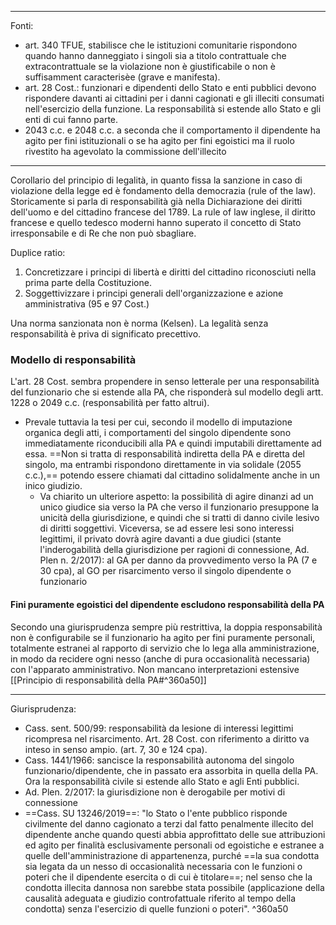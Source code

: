 ____
Fonti: 
- art. 340 TFUE, stabilisce che le istituzioni comunitarie rispondono quando hanno danneggiato i singoli sia a titolo contrattuale che extracontrattuale se la violazione non è giustificabile o non è suffisamment caracterisèe (grave e manifesta).
- art. 28 Cost.: funzionari e dipendenti dello Stato e enti pubblici devono rispondere davanti ai cittadini per i danni cagionati e gli illeciti consumati nell'esercizio della funzione. La responsabilità si estende allo Stato e gli enti di cui fanno parte.
- 2043 c.c. e 2048 c.c. a seconda che il comportamento il dipendente ha agito per fini istituzionali o se ha agito per fini egoistici ma il ruolo rivestito ha agevolato la commissione dell'illecito
____

Corollario del principio di legalità, in quanto fissa la sanzione in caso di violazione della legge ed è fondamento della democrazia (rule of the law).
Storicamente si parla di responsabilità già nella Dichiarazione dei diritti dell'uomo e del cittadino francese del 1789. La rule of law inglese, il diritto francese e quello tedesco moderni hanno superato il concetto di Stato irresponsabile e di Re che non può sbagliare.

Duplice ratio:
1. Concretizzare i principi di libertà e diritti del cittadino riconosciuti nella prima parte della Costituzione.
2. Soggettivizzare i principi generali dell'organizzazione e azione amministrativa (95 e 97 Cost.)

Una norma sanzionata non è norma (Kelsen). La legalità senza responsabilità è priva di significato precettivo.

### Modello di responsabilità
L'art. 28 Cost. sembra propendere in senso letterale per una responsabilità del funzionario che si estende alla PA, che risponderà sul modello degli artt. 1228 o 2049 c.c. (responsabilità per fatto altrui).

- Prevale tuttavia la tesi per cui, secondo il modello di imputazione organica degli atti, i comportamenti del singolo dipendente sono immediatamente riconducibili alla PA e quindi imputabili direttamente ad essa. ==Non si tratta di responsabilità indiretta della PA e diretta del singolo, ma entrambi rispondono direttamente in via solidale (2055 c.c.),== potendo essere chiamati dal cittadino solidalmente anche in un inico giudizio.
	- Va chiarito un ulteriore aspetto: la possibilità di agire dinanzi ad un unico giudice sia verso la PA che verso il funzionario presuppone la unicità della giurisdizione, e quindi che si tratti di danno civile lesivo di diritti soggettivi. Viceversa, se ad essere lesi sono interessi legittimi, il privato dovrà agire davanti a due giudici (stante l'inderogabilità della giurisdizione per ragioni di connessione, Ad. Plen n. 2/2017): al GA per danno da provvedimento verso la PA (7 e 30 cpa), al GO per risarcimento verso il singolo dipendente o funzionario

#### Fini puramente egoistici del dipendente escludono responsabilità della PA
Secondo una giurisprudenza sempre più restrittiva, la doppia responsabilità non è configurabile se il funzionario ha agito per fini puramente personali, totalmente estranei al rapporto di servizio che lo lega alla amministrazione, in modo da recidere ogni nesso (anche di pura occasionalità necessaria) con l'apparato amministrativo. Non mancano interpretazioni estensive [[Principio di responsabilità della PA#^360a50]]

___
Giurisprudenza:
- Cass. sent. 500/99: responsabilità da lesione di interessi legittimi ricompresa nel risarcimento. Art. 28 Cost. con riferimento a diritto va inteso in senso ampio. (art. 7, 30 e 124 cpa).
- Cass. 1441/1966: sancisce la responsabilità autonoma del singolo funzionario/dipendente, che in passato era assorbita in quella della PA. Ora la responsabilità civile si estende allo Stato e agli Enti pubblici. 
- Ad. Plen. 2/2017: la giurisdizione non è derogabile per motivi di connessione
- ==Cass. SU 13246/2019==: "lo Stato o l'ente pubblico risponde civilmente del danno cagionato a terzi dal fatto penalmente illecito del dipendente anche quando questi abbia approfittato delle sue attribuzioni ed agito per finalità esclusivamente personali od egoistiche e estranee a quelle dell'amministrazione di appartenenza, purché ==la sua condotta sia legata da un nesso di occasionalità necessaria con le funzioni o poteri che il dipendente esercita o di cui è titolare==; nel senso che la condotta illecita dannosa non sarebbe stata possibile (applicazione della causalità adeguata e giudizio controfattuale riferito al tempo della condotta) senza l'esercizio di quelle funzioni o poteri". ^360a50

